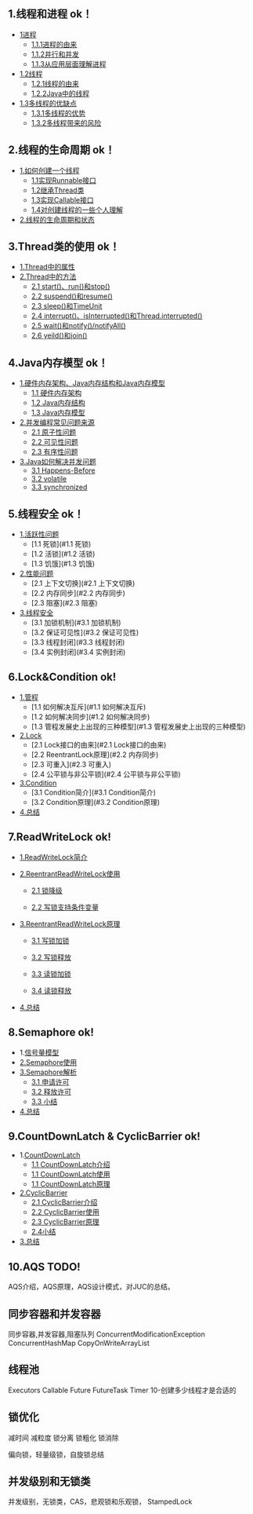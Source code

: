 ## 1.线程和进程  ok！
- [1进程](#1.1进程)
  - [1.1.1进程的由来](#1.1.1进程的由来)
  - [1.1.2并行和并发](#1.1.2并行和并发)
  - [1.1.3从应用层面理解进程](#1.1.3从应用层面理解进程)
- [1.2线程](#1.2线程)
  - [1.2.1线程的由来](#1.2.1线程的由来)
  - [1.2.2Java中的线程](#1.2.2Java中的线程)
- [1.3多线程的优缺点](#1.3多线程的优缺点)
  - [1.3.1多线程的优势](#1.3.1多线程的优势)
  - [1.3.2多线程带来的风险](#1.3.2多线程带来的风险)

## 2.线程的生命周期  ok！
- [1.如何创建一个线程](#1.如何创建一个线程)
  - [1.1实现Runnable接口](#1.1实现Runnable接口)
  - [1.2继承Thread类](#1.2继承Thread类)
  - [1.3实现Callable接口](#1.3实现Callable接口)
  - [1.4对创建线程的一些个人理解](#1.4对创建线程的一些个人理解)
- [2.线程的生命周期和状态](#2.线程的生命周期和状态)

## 3.Thread类的使用  ok！
- [1.Thread中的属性](#1.Thread中的属性)
- [2.Thread中的方法](#2.Thread中的方法)
  - [2.1 start()、run()和stop()](#2.1start()、run()和stop())
  - [2.2 suspend()和resume()](#2.2suspend()和resume())
  - [2.3 sleep()和TimeUnit](#2.3sleep()和TimeUnit)
  - [2.4 interrupt()、isInterrupted()和Thread.interrupted()](#2.4interrupt()、isInterrupted()和Thread.interrupted())
  - [2.5 wait()和notify()/notifyAll()](#2.5wait()和notify()/notifyAll())
  - [2.6 yeild()和join()](#2.6yeild()和join())

## 4.Java内存模型  ok！
- [1.硬件内存架构、Java内存结构和Java内存模型](#1.硬件内存架构、Java内存结构和Java内存模型)
    - [1.1 硬件内存架构](#1.1硬件内存架构)
    - [1.2 Java内存结构](#1.2Java内存结构)
    - [1.3 Java内存模型](#1.3Java内存模型)
- [2.并发编程常见问题来源](#2.并发编程常见问题来源)
    - [2.1 原子性问题](#2.1原子性问题)
    - [2.2 可见性问题](#2.2可见性问题)
    - [2.3 有序性问题](#2.3有序性问题)
- [3.Java如何解决并发问题](#3.Java如何解决并发问题)
    - [3.1 Happens-Before](#3.1Happens-Before)
    - [3.2 volatile](#3.2volatile)
    - [3.3 synchronized](#3.3synchronized)

## 5.线程安全  ok！
- [1.活跃性问题](#1.活跃性问题)
	- [1.1 死锁](#1.1 死锁)
	- [1.2 活锁](#1.2 活锁)
	- [1.3 饥饿](#1.3 饥饿)
- [2.性能问题](#2.性能问题)
	- [2.1 上下文切换](#2.1 上下文切换)
	- [2.2 内存同步](#2.2 内存同步)
    - [2.3 阻塞](#2.3 阻塞)
- [3.线程安全](#3.线程安全)
	- [3.1 加锁机制](#3.1 加锁机制)
	- [3.2 保证可见性](#3.2 保证可见性)
	- [3.3 线程封闭](#3.3 线程封闭)
	- [3.4 实例封闭](#3.4 实例封闭)

## 6.Lock&Condition  ok!
- [1.管程](#1.管程)
    - [1.1 如何解决互斥](#1.1 如何解决互斥)
    - [1.2 如何解决同步](#1.2 如何解决同步)
    - [1.3 管程发展史上出现的三种模型](#1.3 管程发展史上出现的三种模型)
- [2.Lock ](#2.Lock )
	- [2.1 Lock接口的由来](#2.1 Lock接口的由来)
	- [2.2 ReentrantLock原理](#2.2 内存同步)
    - [2.3 可重入](#2.3 可重入)
    - [2.4 公平锁与非公平锁](#2.4 公平锁与非公平锁)
- [3.Condition](#3.Condition)
	- [3.1 Condition简介](#3.1 Condition简介)
	- [3.2 Condition原理](#3.2 Condition原理)
- [4.总结](#4.总结)



## 7.ReadWriteLock  ok!

- [1.ReadWriteLock简介]()
- [2.ReentrantReadWriteLock使用]()

	- [2.1 锁降级]()

	- [2.2 写锁支持条件变量]()
- [3.ReentrantReadWriteLock原理]()

	- [3.1 写锁加锁]()

	- [3.2 写锁释放]()

	- [3.3 读锁加锁]()

	- [3.4 读锁释放]()
- [4.总结]()

## 8.Semaphore  ok!

- 1.[信号量模型]()
- [2.Semaphore使用]()
- [3.Semaphore解析]()
  - [3.1 申请许可]()
  - [3.2 释放许可]()
  - [3.3 小结]()
- [4.总结]()

## 9.CountDownLatch & CyclicBarrier  ok!
- 1.[CountDownLatch]()
  - [1.1 CountDownLatch介绍]()
  - [1.1 CountDownLatch使用]()
  - [1.1 CountDownLatch原理]()
- [2.CyclicBarrier]()
  - [2.1 CyclicBarrier介绍]()
  - [2.2 CyclicBarrier使用]()
  - [2.3 CyclicBarrier原理]()
  - [2.4小结]()
- [3.总结]()


## 10.AQS  TODO!

AQS介绍，AQS原理，AQS设计模式，对JUC的总结。



## 同步容器和并发容器

同步容器,并发容器,阻塞队列 ConcurrentModificationException
ConcurrentHashMap CopyOnWriteArrayList

## 线程池  
Executors Callable Future FutureTask Timer
10-创建多少线程才是合适的

## 锁优化

减时间 减粒度 锁分离 锁粗化 锁消除

偏向锁，轻量级锁，自旋锁总结

## 并发级别和无锁类

并发级别，无锁类，CAS，悲观锁和乐观锁， StampedLock



